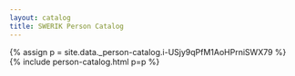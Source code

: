 ```yaml
---
layout: catalog
title: SWERIK Person Catalog
---
```

{% assign p = site.data._person-catalog.i-USjy9qPfM1AoHPrniSWX79 %}
{% include person-catalog.html p=p %}

